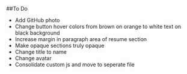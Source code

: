 ##To Do
* Add GitHub photo
* Change button hover colors from brown on orange to white text on black background
* Increase margin in paragraph area of resume section
* Make opaque sections truly opaque
* Change title to name
* Change avatar
* Consolidate custom js and move to seperate file